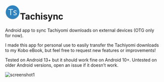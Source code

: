 # ![app-icon](https://github.com/axiel7/Tachisync/blob/master/app/src/main/res/mipmap-mdpi/ic_launcher_round.png)Tachisync
Android app to sync Tachiyomi downloads on external devices (OTG only for now).

I made this app for personal use to easily transfer the Tachiyomi downloads to my Kobo eBook, but feel free to request new features or improvements!

Tested on Android 13+ but it should work fine on Android 10+.
Untested on older Android versions, open an issue if it doesn’t work.

<img src="https://axiel7.github.io/tachisync/screenshot1.png" alt="screenshot1" height="500px">

